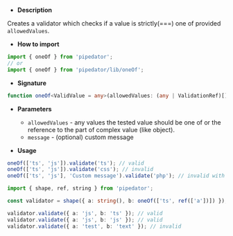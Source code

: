 - **Description**

Creates a validator which checks if a value is strictly(===) one of provided `allowedValues`.

- **How to import**

```typescript
import { oneOf } from 'pipedator';
// or
import { oneOf } from 'pipedator/lib/oneOf';

```
- **Signature**

```typescript
function oneOf<ValidValue = any>(allowedValues: (any | ValidationRef)[], message?: string): Validator<ValidValue>;
```
- **Parameters**

  - `allowedValues` - any values the tested value should be one of or the reference to the part of complex value (like object).
  - `message` - (optional) custom message


- **Usage**

```typescript
oneOf(['ts', 'js']).validate('ts'); // valid
oneOf(['ts', 'js']).validate('css'); // invalid
oneOf(['ts', 'js'], 'Custom message').validate('php'); // invalid with 'Custom message'

import { shape, ref, string } from 'pipedator';

const validator = shape({ a: string(), b: oneOf(['ts', ref(['a'])]) });

validator.validate({ a: 'js', b: 'ts' }); // valid
validator.validate({ a: 'js', b: 'js' }); // valid
validator.validate({ a: 'test', b: 'text' }); // invalid
```